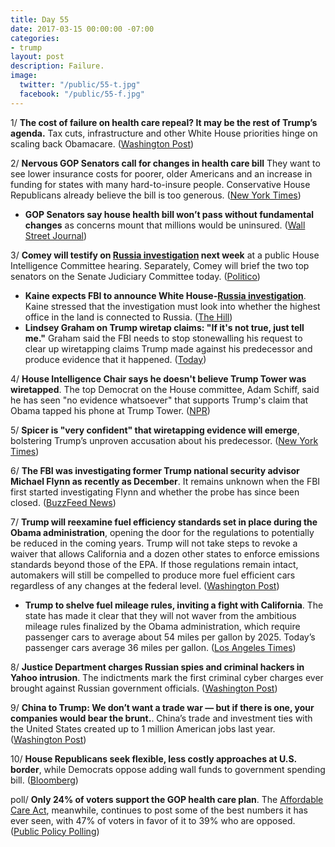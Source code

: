 ```yaml
---
title: Day 55
date: 2017-03-15 00:00:00 -07:00
categories:
- trump
layout: post
description: Failure.
image:
  twitter: "/public/55-t.jpg"
  facebook: "/public/55-f.jpg"
---
```


1/ **The cost of failure on health care repeal? It may be the rest of Trump’s agenda.** Tax cuts, infrastructure and other White House priorities hinge on scaling back Obamacare. ([Washington Post](https://www.washingtonpost.com/politics/the-cost-of-failure-on-health-care-it-may-be-the-rest-of-trumps-agenda/2017/03/14/f502a846-08be-11e7-93dc-00f9bdd74ed1_story.html))

2/ **Nervous GOP Senators call for changes in health care bill** They want to see lower insurance costs for poorer, older Americans and an increase in funding for states with many hard-to-insure people. Conservative House Republicans already believe the bill is too generous. ([New York Times](https://www.nytimes.com/2017/03/14/us/politics/paul-ryan-health-care.html))

* **GOP Senators say house health bill won’t pass without fundamental changes** as concerns mount that millions would be uninsured. ([Wall Street Journal](https://www.wsj.com/articles/gop-senators-say-house-health-bill-wont-pass-without-changes-1489535394))

3/ **Comey will testify on <a href="{{ site.baseurl }}/trump-russia-investigation/">Russia investigation</a> next week** at a public House Intelligence Committee hearing. Separately, Comey will brief the two top senators on the Senate Judiciary Committee today. ([Politico](https://secure.politico.com/story/2017/03/comey-will-testify-publicly-on-russia-investigation-next-week-236081))

* **Kaine expects FBI to announce White House-<a href="{{ site.baseurl }}/trump-russia-investigation/">Russia investigation</a>**. Kaine stressed that the investigation must look into whether the highest office in the land is connected to Russia. ([The Hill](http://thehill.com/homenews/administration/324031-kaine-expects-fbi-to-announce-white-house-russia-investigation))
* **Lindsey Graham on Trump wiretap claims: "If it's not true, just tell me."** Graham said the FBI needs to stop stonewalling his request to clear up wiretapping claims Trump made against his predecessor and produce evidence that it happened. ([Today](http://www.today.com/news/lindsey-graham-trump-wiretap-claims-if-it-s-not-true-t109239))

4/ **House Intelligence Chair says he doesn't believe Trump Tower was wiretapped**. The top Democrat on the House committee, Adam Schiff, said he has seen "no evidence whatsoever" that supports Trump's claim that Obama tapped his phone at Trump Tower. ([NPR](http://www.npr.org/2017/03/15/520252977/house-intelligence-chair-no-evidence-of-alleged-trump-tower-wiretap))

5/ **Spicer is "very confident" that wiretapping evidence will emerge**, bolstering Trump’s unproven accusation about his predecessor. ([New York Times](https://www.nytimes.com/2017/03/14/us/politics/trump-obama-wiretapping-sean-spicer.html))

6/ **The FBI was investigating former Trump national security advisor Michael Flynn as recently as December**. It remains unknown when the FBI first started investigating Flynn and whether the probe has since been closed. ([BuzzFeed News](https://www.buzzfeed.com/alimwatkins/former-top-trump-aide-mike-flynn-was-investigated-by-the-fbi))

7/ **Trump will reexamine fuel efficiency standards set in place during the Obama administration**, opening the door for the regulations to potentially be reduced in the coming years. Trump will not take steps to revoke a waiver that allows California and a dozen other states to enforce emissions standards beyond those of the EPA. If those regulations remain intact, automakers will still be compelled to produce more fuel efficient cars regardless of any changes at the federal level. ([Washington Post](https://www.washingtonpost.com/news/innovations/wp/2017/03/15/trump-to-pull-back-epas-fuel-efficiency-determination-opening-the-door-for-reduced-standards/))

* **Trump to shelve fuel mileage rules, inviting a fight with California**. The state has made it clear that they will not waver from the ambitious mileage rules finalized by the Obama administration, which require passenger cars to average about 54 miles per gallon by 2025. Today’s passenger cars average 36 miles per gallon. ([Los Angeles Times](http://www.latimes.com/politics/la-na-pol-trump-autos-20170315-story.html))

8/ **Justice Department charges Russian spies and criminal hackers in Yahoo intrusion**. The indictments mark the first criminal cyber charges ever brought against Russian government officials. ([Washington Post](https://www.washingtonpost.com/world/national-security/justice-department-charging-russian-spies-and-criminal-hackers-for-yahoo-intrusion/2017/03/15/64b98e32-0911-11e7-93dc-00f9bdd74ed1_story.html))

9/ **China to Trump: We don’t want a trade war — but if there is one, your companies would bear the brunt.**. China’s trade and investment ties with the United States created up to 1 million American jobs last year. ([Washington Post](https://www.washingtonpost.com/world/china-tells-trump-we-dont-want-a-trade-war-but-us-firms-would-suffer-most/2017/03/15/4e93c3da-0942-11e7-8884-96e6a6713f4b_story.html))

10/ **House Republicans seek flexible, less costly approaches at U.S. border**, while Democrats oppose adding wall funds to government spending bill. ([Bloomberg](https://www.bloomberg.com/politics/articles/2017-03-15/house-republicans-take-their-own-path-on-trump-s-border-wall))

poll/ **Only 24% of voters support the GOP health care plan**. The <a href="{{ site.url }}{{ site.baseurl }}/trump-health-care/">Affordable Care Act</a>, meanwhile, continues to post some of the best numbers it has ever seen, with 47% of voters in favor of it to 39% who are opposed. ([Public Policy Polling](http://www.publicpolicypolling.com/main/2017/03/only-24-of-voters-support-gop-health-care-plan.html))
